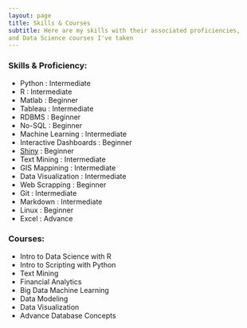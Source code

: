 ```yaml
---
layout: page
title: Skills & Courses
subtitle: Here are my skills with their associated proficiencies, 
and Data Science courses I've taken 
---
```


### Skills & Proficiency:
* Python : Intermediate
* R : Intermediate
* Matlab : Beginner
* Tableau : Intermediate
* RDBMS : Beginner
* No-SQL : Beginner
* Machine Learning : Intermediate 
* Interactive Dashboards : Beginner
* [Shiny] : Beginner
* Text Mining : Intermediate
* GIS Mappining : Intermediate
* Data Visualization : Intermediate
* Web Scrapping : Beginner
* Git : Intermediate
* Markdown : Intermediate
* Linux : Beginner
* Excel : Advance

### Courses:
* Intro to Data Science with R
* Intro to Scripting with Python
* Text Mining
* Financial Analytics
* Big Data Machine Learning 
* Data Modeling
* Data Visualization
* Advance Database Concepts

[Shiny]:https://glatsa.shinyapps.io/shinyapp/?_ga=2.165228223.1661269042.1590959023-1106921792.1590959023
